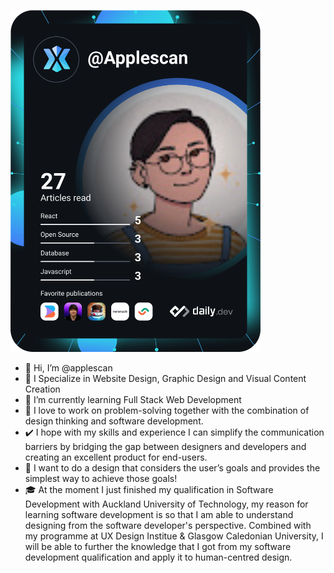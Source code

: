 <a href="https://app.daily.dev/DailyDevTips"><img src="https://github.com/applescan/applescan/blob/main/devcard.svg" width="400" alt="Felicia's Dev Card"/></a>
- 👋 Hi, I’m @applescan
- 👀 I Specialize in Website Design, Graphic Design and Visual Content Creation
- 🌱 I’m currently learning Full Stack Web Development
- 💁 I love to work on problem-solving together with the combination of design thinking and software development. 
- ✔️ I hope with my skills and experience I can simplify the communication barriers by bridging the gap between designers and developers and creating an excellent product for end-users. 
- 🎯 I want to do a design that considers the user’s goals and provides the simplest way to achieve those goals!
- 🎓  At the moment I just finished my qualification in Software Development with Auckland University of Technology, my reason for learning software development is so that I am able to understand designing from the software developer's perspective. Combined with my programme at UX Design Institue & Glasgow Caledonian University, I will be able to further the knowledge that I got from my software development qualification and apply it to human-centred design. 

